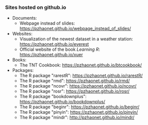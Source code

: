 ### Sites hosted on github.io

- Documents:
  - Webpage instead of slides: <https://pzhaonet.github.io/webpage_instead_of_slides/>
- Websites:
  - Visualization of the newest dataset in a weather station: <https://pzhaonet.github.io/everest>
  - Official website of the book *Learning R*: <https://pzhaonet.github.io/xuer>
- Books:
  - The TNT Cookbook: <https://pzhaonet.github.io/btcookbook/>
- Packages:
  - The R package "rarestR": <https://pzhaonet.github.io/rarestR/>
  - The R package "rmd": <https://pzhaonet.github.io/rmd/>
  - The R package "ncovr": <https://pzhaonet.github.io/ncovr/>
  - The R package "rosr": <https://pzhaonet.github.io/rosr/>
  - The R package "bookdownplus": <https://pzhaonet.github.io/bookdownplus/>
  - The R package "beginr": <https://pzhaonet.github.io/beginr/>
  - The R package "pinyin": <https://pzhaonet.github.io/pinyin/>
  - The R package "mindr": <http://pzhaonet.github.io/mindr/>
